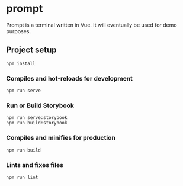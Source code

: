 # prompt
Prompt is a terminal written in Vue. It will eventually be used for demo purposes.

## Project setup
```
npm install
```

### Compiles and hot-reloads for development
```
npm run serve
```

### Run or Build Storybook
```
npm run serve:storybook
npm run build:storybook
```

### Compiles and minifies for production
```
npm run build
```

### Lints and fixes files
```
npm run lint
```
